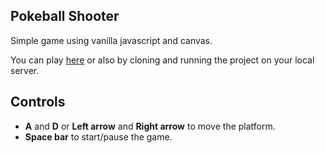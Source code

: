 ## Pokeball Shooter

Simple game using vanilla javascript and canvas.

You can play [here](pokeball-shooter.surge.sh) or also by cloning and running the project on your local server.

## Controls
- **A** and **D** or **Left arrow** and **Right arrow** to move the platform.
- **Space bar** to start/pause the game.